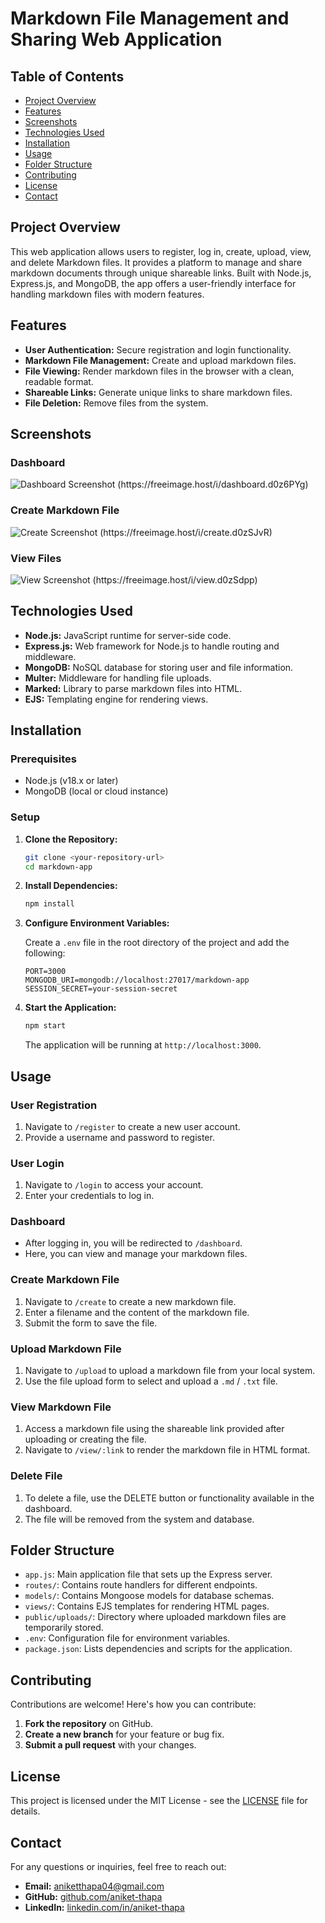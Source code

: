 # Markdown File Management and Sharing Web Application

## Table of Contents

- [Project Overview](#overview)
- [Features](#features)
- [Screenshots](#screenshots)
- [Technologies Used](#technologies-used)
- [Installation](#installation)
- [Usage](#usage)
- [Folder Structure](#folder-structure)
- [Contributing](#contributing)
- [License](#license)
- [Contact](#contact)

## Project Overview

This web application allows users to register, log in, create, upload, view, and delete Markdown files. It provides a platform to manage and share markdown documents through unique shareable links. Built with Node.js, Express.js, and MongoDB, the app offers a user-friendly interface for handling markdown files with modern features.

## Features

- **User Authentication:** Secure registration and login functionality.
- **Markdown File Management:** Create and upload markdown files.
- **File Viewing:** Render markdown files in the browser with a clean, readable format.
- **Shareable Links:** Generate unique links to share markdown files.
- **File Deletion:** Remove files from the system.

## Screenshots

### Dashboard

![Dashboard Screenshot (https://freeimage.host/i/dashboard.d0z6PYg)](https://iili.io/d0z6PYg.png)

### Create Markdown File

![Create Screenshot (https://freeimage.host/i/create.d0zSJvR)](https://iili.io/d0zSJvR.png)

### View Files

![View Screenshot (https://freeimage.host/i/view.d0zSdpp)](https://iili.io/d0zSdpp.png)

## Technologies Used

- **Node.js:** JavaScript runtime for server-side code.
- **Express.js:** Web framework for Node.js to handle routing and middleware.
- **MongoDB:** NoSQL database for storing user and file information.
- **Multer:** Middleware for handling file uploads.
- **Marked:** Library to parse markdown files into HTML.
- **EJS:** Templating engine for rendering views.

## Installation

### Prerequisites

- Node.js (v18.x or later)
- MongoDB (local or cloud instance)

### Setup

1. **Clone the Repository:**

   ```bash
   git clone <your-repository-url>
   cd markdown-app
   ```

2. **Install Dependencies:**

   ```bash
   npm install
   ```

3. **Configure Environment Variables:**

   Create a `.env` file in the root directory of the project and add the following:

   ```plaintext
   PORT=3000
   MONGODB_URI=mongodb://localhost:27017/markdown-app
   SESSION_SECRET=your-session-secret
   ```

4. **Start the Application:**

   ```bash
   npm start
   ```

   The application will be running at `http://localhost:3000`.

## Usage

### User Registration

1. Navigate to `/register` to create a new user account.
2. Provide a username and password to register.

### User Login

1. Navigate to `/login` to access your account.
2. Enter your credentials to log in.

### Dashboard

- After logging in, you will be redirected to `/dashboard`.
- Here, you can view and manage your markdown files.

### Create Markdown File

1. Navigate to `/create` to create a new markdown file.
2. Enter a filename and the content of the markdown file.
3. Submit the form to save the file.

### Upload Markdown File

1. Navigate to `/upload` to upload a markdown file from your local system.
2. Use the file upload form to select and upload a `.md` / `.txt` file.

### View Markdown File

1. Access a markdown file using the shareable link provided after uploading or creating the file.
2. Navigate to `/view/:link` to render the markdown file in HTML format.

### Delete File

1. To delete a file, use the DELETE button or functionality available in the dashboard.
2. The file will be removed from the system and database.

## Folder Structure

- `app.js`: Main application file that sets up the Express server.
- `routes/`: Contains route handlers for different endpoints.
- `models/`: Contains Mongoose models for database schemas.
- `views/`: Contains EJS templates for rendering HTML pages.
- `public/uploads/`: Directory where uploaded markdown files are temporarily stored.
- `.env`: Configuration file for environment variables.
- `package.json`: Lists dependencies and scripts for the application.

## Contributing

Contributions are welcome! Here's how you can contribute:

1. **Fork the repository** on GitHub.
2. **Create a new branch** for your feature or bug fix.
3. **Submit a pull request** with your changes.

## License

This project is licensed under the MIT License - see the [LICENSE](LICENSE) file for details.

## Contact

For any questions or inquiries, feel free to reach out:

- **Email:** aniketthapa04@gmail.com
- **GitHub:** [github.com/aniket-thapa](https://github.com/aniket-thapa)
- **LinkedIn:** [linkedin.com/in/aniket-thapa](https://linkedin.com/in/aniket-thapa)
